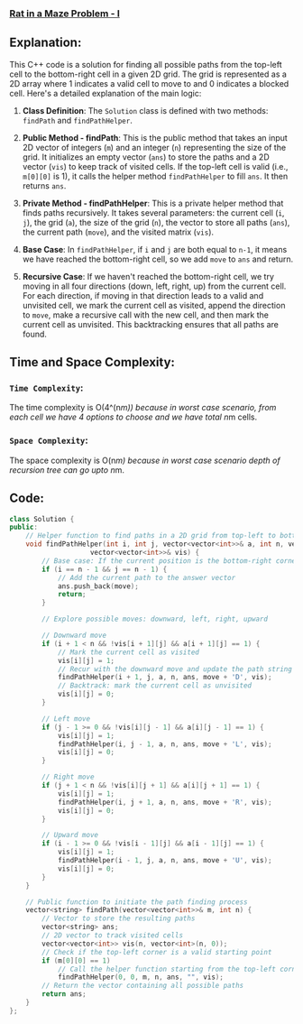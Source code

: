 ### [Rat in a Maze Problem - I](https://practice.geeksforgeeks.org/problems/rat-in-a-maze-problem/1)

## Explanation:
This C++ code is a solution for finding all possible paths from the top-left cell to the bottom-right cell in a given 2D grid. The grid is represented as a 2D array where 1 indicates a valid cell to move to and 0 indicates a blocked cell. Here's a detailed explanation of the main logic:

1. **Class Definition**: The `Solution` class is defined with two methods: `findPath` and `findPathHelper`.

2. **Public Method - findPath**: This is the public method that takes an input 2D vector of integers (`m`) and an integer (`n`) representing the size of the grid. It initializes an empty vector (`ans`) to store the paths and a 2D vector (`vis`) to keep track of visited cells. If the top-left cell is valid (i.e., `m[0][0]` is 1), it calls the helper method `findPathHelper` to fill `ans`. It then returns `ans`.

3. **Private Method - findPathHelper**: This is a private helper method that finds paths recursively. It takes several parameters: the current cell (`i`, `j`), the grid (`a`), the size of the grid (`n`), the vector to store all paths (`ans`), the current path (`move`), and the visited matrix (`vis`).

4. **Base Case**: In `findPathHelper`, if `i` and `j` are both equal to `n-1`, it means we have reached the bottom-right cell, so we add `move` to `ans` and return.

5. **Recursive Case**: If we haven't reached the bottom-right cell, we try moving in all four directions (down, left, right, up) from the current cell. For each direction, if moving in that direction leads to a valid and unvisited cell, we mark the current cell as visited, append the direction to `move`, make a recursive call with the new cell, and then mark the current cell as unvisited. This backtracking ensures that all paths are found.
  
## Time and Space Complexity:
### `Time Complexity`:
The time complexity is O(4^(n*m)) because in worst case scenario, from each cell we have 4 options to choose and we have total n*m cells.

### `Space Complexity`:
The space complexity is O(n*m) because in worst case scenario depth of recursion tree can go upto n*m.

## Code:
```cpp
class Solution {
public:
    // Helper function to find paths in a 2D grid from top-left to bottom-right
    void findPathHelper(int i, int j, vector<vector<int>>& a, int n, vector<string>& ans, string move,
                    vector<vector<int>>& vis) {
        // Base case: If the current position is the bottom-right corner of the grid
        if (i == n - 1 && j == n - 1) {
            // Add the current path to the answer vector
            ans.push_back(move);
            return;
        }

        // Explore possible moves: downward, left, right, upward

        // Downward move
        if (i + 1 < n && !vis[i + 1][j] && a[i + 1][j] == 1) {
            // Mark the current cell as visited
            vis[i][j] = 1;
            // Recur with the downward move and update the path string
            findPathHelper(i + 1, j, a, n, ans, move + 'D', vis);
            // Backtrack: mark the current cell as unvisited
            vis[i][j] = 0;
        }

        // Left move
        if (j - 1 >= 0 && !vis[i][j - 1] && a[i][j - 1] == 1) {
            vis[i][j] = 1;
            findPathHelper(i, j - 1, a, n, ans, move + 'L', vis);
            vis[i][j] = 0;
        }

        // Right move
        if (j + 1 < n && !vis[i][j + 1] && a[i][j + 1] == 1) {
            vis[i][j] = 1;
            findPathHelper(i, j + 1, a, n, ans, move + 'R', vis);
            vis[i][j] = 0;
        }

        // Upward move
        if (i - 1 >= 0 && !vis[i - 1][j] && a[i - 1][j] == 1) {
            vis[i][j] = 1;
            findPathHelper(i - 1, j, a, n, ans, move + 'U', vis);
            vis[i][j] = 0;
        }
    }

    // Public function to initiate the path finding process
    vector<string> findPath(vector<vector<int>>& m, int n) {
        // Vector to store the resulting paths
        vector<string> ans;
        // 2D vector to track visited cells
        vector<vector<int>> vis(n, vector<int>(n, 0));
        // Check if the top-left corner is a valid starting point
        if (m[0][0] == 1) 
            // Call the helper function starting from the top-left corner
            findPathHelper(0, 0, m, n, ans, "", vis);
        // Return the vector containing all possible paths
        return ans;
    }
};
```
